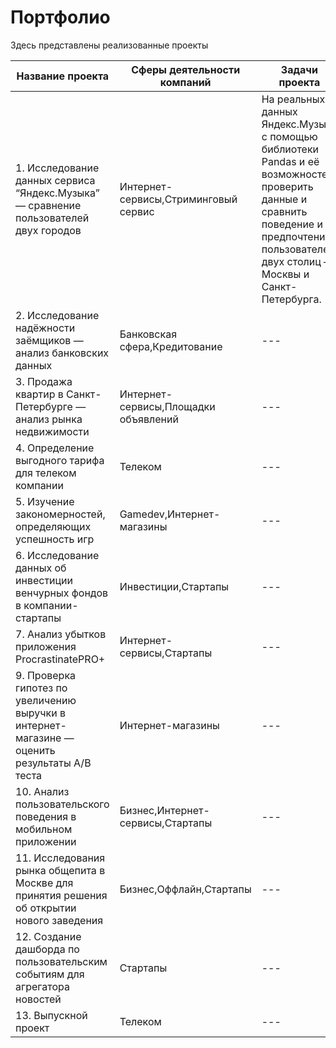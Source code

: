 # Портфолио
Здесь представлены реализованные проекты

|Название проекта|Сферы деятельности компаний|Задачи проекта|Стек|
|---|---|---|---|
| 1. Исследование данных сервиса “Яндекс.Музыка” — сравнение пользователей двух городов | Интернет-сервисы,Стриминговый сервис | На реальных данных Яндекс.Музыки c помощью библиотеки Pandas и её возможностей проверить данные и сравнить поведение и предпочтения пользователей двух столиц — Москвы и Санкт-Петербурга. | `Pandas` `Python` |
|2. Исследование надёжности заёмщиков — анализ банковских данных|Банковская сфера,Кредитование| --- | `Pandas` `Python` `предобработка данных` |
|3. Продажа квартир в Санкт-Петербурге — анализ рынка недвижимости|Интернет-сервисы,Площадки объявлений| --- | `Matplotlib` `Pandas` `Python` `визуализация данных` `исследовательский анализ данных` `предобработка данных` |
|4. Определение выгодного тарифа для телеком компании|Телеком| --- | `Matplotlib` `NumPy` `Pandas` `Python` `SciPy` `описательная статистика` `проверка статистических гипотез` |
|5. Изучение закономерностей, определяющих успешность игр|Gamedev,Интернет-магазины| --- | `Matplotlib` `NumPy` `Pandas` `Python` `исследовательский анализ данных` `описательная статистика` `предобработка данных` `проверка статистических гипотез` |
|6. Исследование данных об инвестиции венчурных фондов в компании-стартапы|Инвестиции,Стартапы| --- | PostgreSQL,SQL |
|7. Анализ убытков приложения ProcrastinatePRO+|Интернет-сервисы,Стартапы| --- | Matplotlib,Pandas,Python,Seaborn,когортный анализ,продуктовые метрики,юнит-экономика |
|9. Проверка гипотез по увеличению выручки в интернет-магазине — оценить результаты A/B теста|Интернет-магазины| --- | A/B-тестирование,Matplotlib,Pandas,Python,SciPy,проверка статистических гипотез |
|10. Анализ пользовательского поведения в мобильном приложении|Бизнес,Интернет-сервисы,Стартапы| --- | A/B-тестирование,Matplotlib,Pandas,Plotly,Python,Seaborn,визуализация данных,проверка статистических гипотез,продуктовые метрики,событийная аналитика |
|11. Исследования рынка общепита в Москве для принятия решения об открытии нового заведения|Бизнес,Оффлайн,Стартапы| --- | Pandas,Plotly,Python,Seaborn,визуализация данных |
|12. Создание дашборда по пользовательским событиям для агрегатора новостей|Стартапы| --- | Tableau,построение дашбордов,продуктовые метрики |
|13. Выпускной проект|Телеком| --- | --- |
